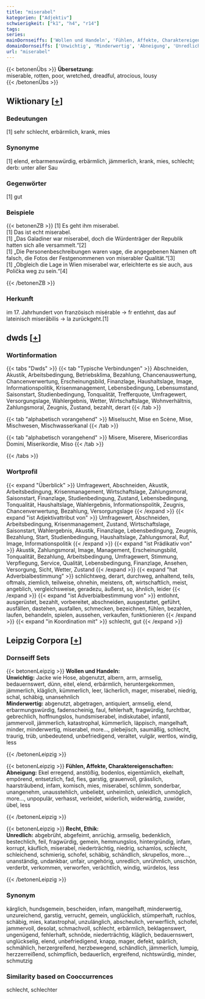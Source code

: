 ```yaml
---
title: "miserabel"
kategorien: ["Adjektiv"]
schwierigkeit: ["k1", "h4", "r14"]
tags:
series:
mainDornseiffs: ['Wollen und Handeln', 'Fühlen, Affekte, Charaktereigenschaften', 'Recht, Ethik']
domainDornseiffs: ['Unwichtig', 'Minderwertig', 'Abneigung', 'Unredlich']
url: "miserabel"
---
```


{{< betonenÜbs >}}
**Übersetzung:**  
miserable, rotten, poor, wretched, dreadful, atrocious, lousy  
{{< /betonenÜbs >}}

## Wiktionary [[+](https://de.wiktionary.org/wiki/miserabel)]

### Bedeutungen
[1] sehr schlecht, erbärmlich, krank, mies  

### Synonyme
[1] elend, erbarmenswürdig, erbärmlich, jämmerlich, krank, mies, schlecht; derb: unter aller Sau  

### Gegenwörter
[1] gut  

### Beispiele
{{< betonenZB >}}
[1] Es geht ihm miserabel.  
[1] Das ist echt miserabel.  
[1] „Das Galadiner war miserabel, doch die Würdenträger der Republik hatten sich alle versammelt.“[2]  
[1] „Die Personenbeschreibungen waren vage, die angegebenen Namen oft falsch, die Fotos der Festgenommenen von miserabler Qualität.“[3]  
[1] „Obgleich die Lage in Wien miserabel war, erleichterte es sie auch, aus Polička weg zu sein.“[4]  

{{< /betonenZB >}}
### Herkunft
im 17. Jahrhundert von französisch misérable → fr entlehnt, das auf lateinisch miserābilis → la zurückgeht.[1]  



## dwds [[+](https://www.dwds.de/wb/miserabel)]

### Wortinformation
{{< tabs "Dwds" >}}
{{< tab "Typische Verbindungen" >}}
Abschneiden, Akustik, Arbeitsbedingung, Betriebsklima, Bezahlung, Chancenauswertung, Chancenverwertung, Erscheinungsbild, Finanzlage, Haushaltslage, Image, Informationspolitik, Krisenmanagement, Lebensbedingung, Lebensumstand, Saisonstart, Studienbedingung, Tonqualität, Trefferquote, Umfragewert, Versorgungslage, Wahlergebnis, Wetter, Wirtschaftslage, Wohnverhältnis, Zahlungsmoral, Zeugnis, Zustand, bezahlt, derart
{{< /tab >}}

{{< tab "alphabetisch vorangehend" >}}
Miselsucht, Mise en Scène, Mise, Mischwesen, Mischwasserkanal
{{< /tab >}}

{{< tab "alphabetisch vorangehend" >}}
Misere, Miserere, Misericordias Domini, Miserikordie, Miso
{{< /tab >}}

{{< /tabs >}}

### Wortprofil
{{< expand "Überblick" >}} Umfragewert, Abschneiden, Akustik, Arbeitsbedingung, Krisenmanagement, Wirtschaftslage, Zahlungsmoral, Saisonstart, Finanzlage, Studienbedingung, Zustand, Lebensbedingung, Tonqualität, Haushaltslage, Wahlergebnis, Informationspolitik, Zeugnis, Chancenverwertung, Bezahlung, Versorgungslage {{< /expand >}}
{{< expand "ist Adjektivattribut von" >}} Umfragewert, Abschneiden, Arbeitsbedingung, Krisenmanagement, Zustand, Wirtschaftslage, Saisonstart, Wahlergebnis, Akustik, Finanzlage, Lebensbedingung, Zeugnis, Bezahlung, Start, Studienbedingung, Haushaltslage, Zahlungsmoral, Ruf, Image, Informationspolitik {{< /expand >}}
{{< expand "ist Prädikativ von" >}} Akustik, Zahlungsmoral, Image, Management, Erscheinungsbild, Tonqualität, Bezahlung, Arbeitsbedingung, Umfragewert, Stimmung, Verpflegung, Service, Qualität, Lebensbedingung, Finanzlage, Ansehen, Versorgung, Sicht, Wetter, Zustand {{< /expand >}}
{{< expand "hat Adverbialbestimmung" >}} schlichtweg, derart, durchweg, anhaltend, teils, oftmals, ziemlich, teilweise, ohnehin, meistens, oft, wirtschaftlich, meist, angeblich, vergleichsweise, geradezu, äußerst, so, ähnlich, leider {{< /expand >}}
{{< expand "ist Adverbialbestimmung von" >}} entlohnt, ausgerüstet, bezahlt, vorbereitet, abschneiden, ausgestattet, geführt, ausfällen, dastehen, ausfallen, schmecken, bezeichnen, fühlen, bezahlen, laufen, behandeln, spielen, aussehen, verkaufen, funktionieren {{< /expand >}}
{{< expand "in Koordination mit" >}} schlecht, gut {{< /expand >}}

## Leipzig Corpora [[+](https://corpora.uni-leipzig.de/en/res?word=miserabel&corpusId=deu_newscrawl-public_2018)]

### Dornseiff Sets
{{< betonenLeipzig >}}
**Wollen und Handeln:**  
**Unwichtig:** Jacke wie Hose, abgenutzt, albern, arm, armselig, bedauernswert, dünn, eitel, elend, erbärmlich, heruntergekommen, jämmerlich, kläglich, kümmerlich, leer, lächerlich, mager, miserabel, niedrig, schal, schäbig, unansehnlich  
**Minderwertig:** abgenutzt, abgetragen, antiquiert, armselig, elend, erbarmungswürdig, fadenscheinig, faul, fehlerhaft, fragwürdig, furchtbar, gebrechlich, hoffnungslos, hundsmiserabel, indiskutabel, infantil, jammervoll, jämmerlich, katastrophal, kümmerlich, läppisch, mangelhaft, minder, minderwertig, miserabel, more..., plebejisch, saumäßig, schlecht, traurig, trüb, unbedeutend, unbefriedigend, veraltet, vulgär, wertlos, windig, less  

{{< /betonenLeipzig >}}


{{< betonenLeipzig >}}
**Fühlen, Affekte, Charaktereigenschaften:**  
**Abneigung:** Ekel erregend, anstößig, bodenlos, eigentümlich, ekelhaft, empörend, entsetzlich, fad, fies, garstig, grauenvoll, grässlich, haarsträubend, infam, komisch, mies, miserabel, schlimm, sonderbar, unangenehm, unausstehlich, unbeliebt, unheimlich, unleidlich, unmöglich, more..., unpopulär, verhasst, verleidet, widerlich, widerwärtig, zuwider, übel, less  

{{< /betonenLeipzig >}}


{{< betonenLeipzig >}}
**Recht, Ethik:**  
**Unredlich:** abgebrüht, abgefeimt, anrüchig, armselig, bedenklich, bestechlich, feil, fragwürdig, gemein, hemmungslos, hintergründig, infam, korrupt, käuflich, miserabel, niederträchtig, niedrig, schamlos, schlecht, schleichend, schmierig, schofel, schäbig, schändlich, skrupellos, more..., unanständig, undankbar, unfair, ungehörig, unredlich, unrühmlich, unschön, verderbt, verkommen, verworfen, verächtlich, windig, würdelos, less  

{{< /betonenLeipzig >}}

### Synonym
kärglich, hundsgemein, bescheiden, infam, mangelhaft, minderwertig, unzureichend, garstig, verrucht, gemein, unglücklich, stümperhaft, ruchlos, schäbig, mies, katastrophal, unzulänglich, abscheulich, verwerflich, schofel, jammervoll, desolat, schmachvoll, schlecht, erbärmlich, beklagenswert, ungenügend, fehlerhaft, schnöde, niederträchtig, kläglich, bedauernswert, unglückselig, elend, unbefriedigend, knapp, mager, defekt, spärlich, schmählich, herzergreifend, herzbewegend, schändlich, jämmerlich, lumpig, herzzerreißend, schimpflich, bedauerlich, ergreifend, nichtswürdig, minder, schmutzig


### Similarity based on Cooccurrences
schlecht, schlechter

